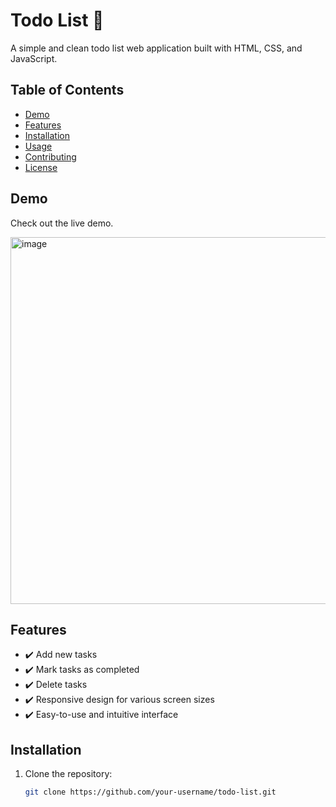 # Todo List 📝

A simple and clean todo list web application built with HTML, CSS, and JavaScript.

## Table of Contents

- [Demo](#demo)
- [Features](#features)
- [Installation](#installation)
- [Usage](#usage)
- [Contributing](#contributing)
- [License](#license)

## Demo

Check out the live demo.

<img width="587" alt="image" src="https://github.com/AminDevelopers/TodoListV2/assets/132141736/8d926812-95ec-4e56-a453-38fb8341aee8">


## Features

- ✔️ Add new tasks
- ✔️ Mark tasks as completed
- ✔️ Delete tasks
- ✔️ Responsive design for various screen sizes
- ✔️ Easy-to-use and intuitive interface

## Installation

1. Clone the repository:

   ```bash
   git clone https://github.com/your-username/todo-list.git
